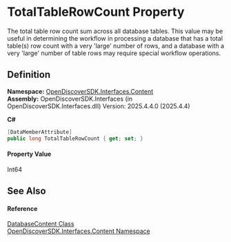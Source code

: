 # TotalTableRowCount Property


The total table row count sum across all database tables. This value may be useful in determining the workflow in processing a database that has a total table(s) row count with a very 'large' number of rows, and a database with a very 'large' number of table rows may require special workflow operations.



## Definition
**Namespace:** <a href="79f11d04-c275-b915-db5b-ab2227989555">OpenDiscoverSDK.Interfaces.Content</a>  
**Assembly:** OpenDiscoverSDK.Interfaces (in OpenDiscoverSDK.Interfaces.dll) Version: 2025.4.4.0 (2025.4.4)

**C#**
``` C#
[DataMemberAttribute]
public long TotalTableRowCount { get; set; }
```



#### Property Value
Int64

## See Also


#### Reference
<a href="0642e321-3e14-a0e4-3bd5-4f74bc3036cb">DatabaseContent Class</a>  
<a href="79f11d04-c275-b915-db5b-ab2227989555">OpenDiscoverSDK.Interfaces.Content Namespace</a>  
